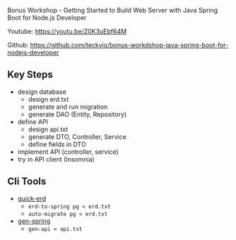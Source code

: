 Bonus Workshop - Getting Started to Build Web Server with Java Spring Boot for Node.js Developer

Youtube: https://youtu.be/Z0K3uEbf64M

Github: https://github.com/teckyio/bonus-workdshop-java-spring-boot-for-nodejs-developer

## Key Steps

- design database
  - design erd.txt
  - generate and run migration
  - generate DAO (Entity, Repository)
- define API
  - design api.txt
  - generate DTO, Controller, Service
  - define fields in DTO
- implement API (controller, service)
- try in API client (Insomnia)

## Cli Tools

- [quick-erd](https://www.npmjs.com/package/quick-erd)
  - `erd-to-spring pg < erd.txt`
  - `auto-migrate pg < erd.txt`
- [gen-spring](https://www.npmjs.com/package/gen-spring)
  - `gen-api < api.txt`
